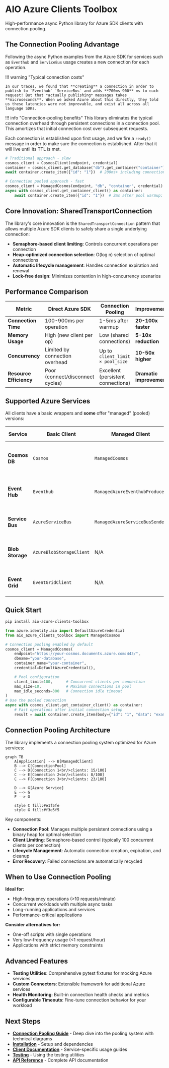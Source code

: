 # AIO Azure Clients Toolbox

High-performance async Python library for Azure SDK clients with connection pooling.

## The Connection Pooling Advantage

Following the async Python examples from the Azure SDK for services such as `Eventhub` and `ServiceBus` usage creates a new connection for each operation.

!!! warning "Typical connection costs"

    In our traces, we found that **creating** a connection in order to publish to `Eventhub` `ServiceBus` and adds **700ms-900** ms to each request! But that *actually publishing* messages takes **microseconds**. When we asked Azure about this directly, they told us these latencies were not improvable, and exist all across all language SDKs.

!!! info "Connection-pooling benefits"
    This library eliminates the typical connection overhead through persistent connections in a connection pool. This amortizes that initial connection cost over subsequent requests.


Each connection is established upon first usage, and we fire a `ready()` message in order to make sure the connection _is_ established. After that it will live until its TTL is met.

```python
# Traditional approach - slow
cosmos_client = CosmosClient(endpoint, credential)
container = cosmos_client.get_database("db").get_container("container")
await container.create_item({"id": "1"})  # 200ms+ including connection setup

# Connection pooled approach - fast
cosmos_client = ManagedCosmos(endpoint, "db", "container", credential)
async with cosmos_client.get_container_client() as container:
    await container.create_item({"id": "1"})  # 2ms after pool warmup; connection client remains alive for TTL duration
```

## Core Innovation: SharedTransportConnection

The library's core innovation is the `SharedTransportConnection` pattern that allows multiple Azure SDK clients to safely share a single underlying connection:

- **Semaphore-based client limiting**: Controls concurrent operations per connection
- **Heap-optimized connection selection**: O(log n) selection of optimal connections
- **Automatic lifecycle management**: Handles connection expiration and renewal
- **Lock-free design**: Minimizes contention in high-concurrency scenarios

## Performance Comparison

| Metric | Direct Azure SDK | Connection Pooling | Improvement |
|--------|------------------|-------------------|-------------|
| **Connection Time** | 100-900ms per operation | 1-5ms after warmup | **20-100x faster** |
| **Memory Usage** | High (new client per op) | Low (shared connections) | **5-10x reduction** |
| **Concurrency** | Limited by connection overhead | Up to `client_limit × pool_size` | **10-50x higher** |
| **Resource Efficiency** | Poor (connect/disconnect cycles) | Excellent (persistent connections) | **Dramatic improvement** |

## Supported Azure Services

All clients have a basic wrappers and **some** offer "managed" (pooled) versions:

| Service | Basic Client | Managed Client | Key Features |
|---------|--------------|----------------|--------------|
| **Cosmos DB** | `Cosmos` | `ManagedCosmos` | Document operations with connection pooling |
| **Event Hub** | `Eventhub` | `ManagedAzureEventhubProducer` | Event streaming with persistent connections |
| **Service Bus** | `AzureServiceBus` | `ManagedAzureServiceBusSender` | Message queuing with connection management |
| **Blob Storage** | `AzureBlobStorageClient` | N/A | File operations with SAS token support |
| **Event Grid** | `EventGridClient` | N/A | Event publishing to multiple topics |

## Quick Start

```bash
pip install aio-azure-clients-toolbox
```

```python
from azure.identity.aio import DefaultAzureCredential
from aio_azure_clients_toolbox import ManagedCosmos

# Connection pooling enabled by default
cosmos_client = ManagedCosmos(
    endpoint="https://your-cosmos.documents.azure.com:443/",
    dbname="your-database",
    container_name="your-container",
    credential=DefaultAzureCredential(),

    # Pool configuration
    client_limit=100,      # Concurrent clients per connection
    max_size=10,           # Maximum connections in pool
    max_idle_seconds=300   # Connection idle timeout
)
# Use the pooled connection
async with cosmos_client.get_container_client() as container:
    # Fast operations after initial connection setup
    result = await container.create_item(body={"id": "1", "data": "example"})
```

## Connection Pooling Architecture

The library implements a connection pooling system optimized for Azure services:

```mermaid
graph TB
    A[Application] --> B[ManagedClient]
    B --> C[ConnectionPool]
    C --> D[Connection 1<br/>clients: 15/100]
    C --> E[Connection 2<br/>clients: 8/100]
    C --> F[Connection 3<br/>clients: 23/100]

    D --> G[Azure Service]
    E --> G
    F --> G

    style C fill:#e1f5fe
    style G fill:#f3e5f5
```

Key components:

- **Connection Pool**: Manages multiple persistent connections using a binary heap for optimal selection
- **Client Limiting**: Semaphore-based control (typically 100 concurrent clients per connection)
- **Lifecycle Management**: Automatic connection creation, expiration, and cleanup
- **Error Recovery**: Failed connections are automatically recycled

## When to Use Connection Pooling

**Ideal for:**

- High-frequency operations (>10 requests/minute)
- Concurrent workloads with multiple async tasks
- Long-running applications and services
- Performance-critical applications

**Consider alternatives for:**

- One-off scripts with single operations
- Very low-frequency usage (<1 request/hour)
- Applications with strict memory constraints

## Advanced Features

- **Testing Utilities**: Comprehensive pytest fixtures for mocking Azure services
- **Custom Connectors**: Extensible framework for additional Azure services
- **Health Monitoring**: Built-in connection health checks and metrics
- **Configurable Timeouts**: Fine-tune connection behavior for your workload

## Next Steps

- **[Connection Pooling Guide](connection-pooling.md)** - Deep dive into the pooling system with technical diagrams
- **[Installation](installation.md)** - Setup and dependencies
- **[Client Documentation](clients/cosmos.md)** - Service-specific usage guides
- **[Testing](testing/fixtures.md)** - Using the testing utilities
- **[API Reference](api-reference/connection-pooling.md)** - Complete API documentation